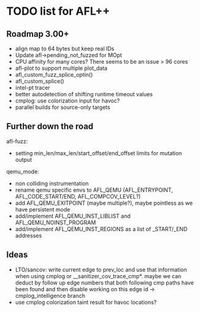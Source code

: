 # TODO list for AFL++

## Roadmap 3.00+

 - align map to 64 bytes but keep real IDs
 - Update afl->pending_not_fuzzed for MOpt
 - CPU affinity for many cores? There seems to be an issue > 96 cores
 - afl-plot to support multiple plot_data
 - afl_custom_fuzz_splice_optin()
 - afl_custom_splice()
 - intel-pt tracer
 - better autodetection of shifting runtime timeout values
 - cmplog: use colorization input for havoc?
 - parallel builds for source-only targets

## Further down the road

afl-fuzz:
 - setting min_len/max_len/start_offset/end_offset limits for mutation output

qemu_mode:
 - non colliding instrumentation
 - rename qemu specific envs to AFL_QEMU (AFL_ENTRYPOINT, AFL_CODE_START/END,
   AFL_COMPCOV_LEVEL?)
 - add AFL_QEMU_EXITPOINT (maybe multiple?), maybe pointless as we have
   persistent mode
 - add/implement AFL_QEMU_INST_LIBLIST and AFL_QEMU_NOINST_PROGRAM
 - add/implement AFL_QEMU_INST_REGIONS as a list of _START/_END addresses


## Ideas

 - LTO/sancov: write current edge to prev_loc and use that information when
   using cmplog or __sanitizer_cov_trace_cmp*. maybe we can deduct by follow
   up edge numbers that both following cmp paths have been found and then
   disable working on this edge id -> cmplog_intelligence branch
 - use cmplog colorization taint result for havoc locations?


